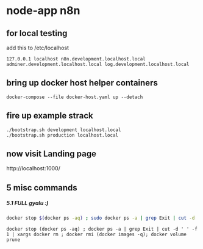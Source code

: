 # node-app n8n

## for local testing 
add this to /etc/localhost

```
127.0.0.1 localhost n8n.development.localhost.local adminer.development.localhost.local log.development.localhost.local 
```

## bring up docker host helper containers

```
docker-compose --file docker-host.yaml up --detach
```

## fire up example strack

```
./bootstrap.sh development localhost.local
./bootstrap.sh production localhost.local
```

## now visit Landing page
http://localhost:1000/


## 5 misc commands
##### 5.1 FULL gyalu :)
```bash
docker stop $(docker ps -aq) ; sudo docker ps -a | grep Exit | cut -d ' ' -f 1 | xargs sudo docker rm ; docker rmi $(docker images -q); docker volume prune
```
```fish
docker stop (docker ps -aq) ; docker ps -a | grep Exit | cut -d ' ' -f 1 | xargs docker rm ; docker rmi (docker images -q); docker volume prune
```